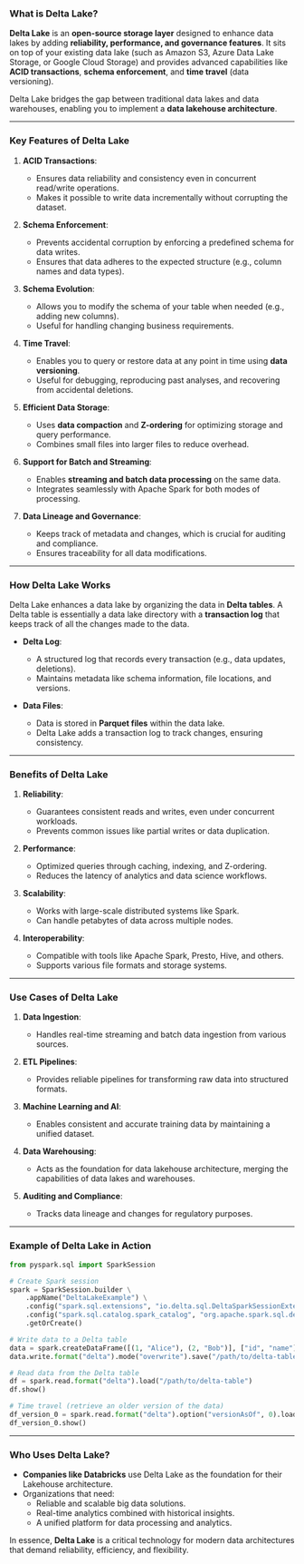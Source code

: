 ### What is Delta Lake?

**Delta Lake** is an **open-source storage layer** designed to enhance data lakes by adding **reliability, performance, and governance features**. It sits on top of your existing data lake (such as Amazon S3, Azure Data Lake Storage, or Google Cloud Storage) and provides advanced capabilities like **ACID transactions**, **schema enforcement**, and **time travel** (data versioning).

Delta Lake bridges the gap between traditional data lakes and data warehouses, enabling you to implement a **data lakehouse architecture**.

---

### Key Features of Delta Lake

1. **ACID Transactions**:
   - Ensures data reliability and consistency even in concurrent read/write operations.
   - Makes it possible to write data incrementally without corrupting the dataset.

2. **Schema Enforcement**:
   - Prevents accidental corruption by enforcing a predefined schema for data writes.
   - Ensures that data adheres to the expected structure (e.g., column names and data types).

3. **Schema Evolution**:
   - Allows you to modify the schema of your table when needed (e.g., adding new columns).
   - Useful for handling changing business requirements.

4. **Time Travel**:
   - Enables you to query or restore data at any point in time using **data versioning**.
   - Useful for debugging, reproducing past analyses, and recovering from accidental deletions.

5. **Efficient Data Storage**:
   - Uses **data compaction** and **Z-ordering** for optimizing storage and query performance.
   - Combines small files into larger files to reduce overhead.

6. **Support for Batch and Streaming**:
   - Enables **streaming and batch data processing** on the same data.
   - Integrates seamlessly with Apache Spark for both modes of processing.

7. **Data Lineage and Governance**:
   - Keeps track of metadata and changes, which is crucial for auditing and compliance.
   - Ensures traceability for all data modifications.

---

### How Delta Lake Works

Delta Lake enhances a data lake by organizing the data in **Delta tables**. A Delta table is essentially a data lake directory with a **transaction log** that keeps track of all the changes made to the data.

- **Delta Log**:
  - A structured log that records every transaction (e.g., data updates, deletions).
  - Maintains metadata like schema information, file locations, and versions.

- **Data Files**:
  - Data is stored in **Parquet files** within the data lake.
  - Delta Lake adds a transaction log to track changes, ensuring consistency.

---

### Benefits of Delta Lake

1. **Reliability**:
   - Guarantees consistent reads and writes, even under concurrent workloads.
   - Prevents common issues like partial writes or data duplication.

2. **Performance**:
   - Optimized queries through caching, indexing, and Z-ordering.
   - Reduces the latency of analytics and data science workflows.

3. **Scalability**:
   - Works with large-scale distributed systems like Spark.
   - Can handle petabytes of data across multiple nodes.

4. **Interoperability**:
   - Compatible with tools like Apache Spark, Presto, Hive, and others.
   - Supports various file formats and storage systems.

---

### Use Cases of Delta Lake

1. **Data Ingestion**:
   - Handles real-time streaming and batch data ingestion from various sources.

2. **ETL Pipelines**:
   - Provides reliable pipelines for transforming raw data into structured formats.

3. **Machine Learning and AI**:
   - Enables consistent and accurate training data by maintaining a unified dataset.

4. **Data Warehousing**:
   - Acts as the foundation for data lakehouse architecture, merging the capabilities of data lakes and warehouses.

5. **Auditing and Compliance**:
   - Tracks data lineage and changes for regulatory purposes.

---

### Example of Delta Lake in Action

```python
from pyspark.sql import SparkSession

# Create Spark session
spark = SparkSession.builder \
    .appName("DeltaLakeExample") \
    .config("spark.sql.extensions", "io.delta.sql.DeltaSparkSessionExtension") \
    .config("spark.sql.catalog.spark_catalog", "org.apache.spark.sql.delta.catalog.DeltaCatalog") \
    .getOrCreate()

# Write data to a Delta table
data = spark.createDataFrame([(1, "Alice"), (2, "Bob")], ["id", "name"])
data.write.format("delta").mode("overwrite").save("/path/to/delta-table")

# Read data from the Delta table
df = spark.read.format("delta").load("/path/to/delta-table")
df.show()

# Time travel (retrieve an older version of the data)
df_version_0 = spark.read.format("delta").option("versionAsOf", 0).load("/path/to/delta-table")
df_version_0.show()
```

---

### Who Uses Delta Lake?

- **Companies like Databricks** use Delta Lake as the foundation for their Lakehouse architecture.
- Organizations that need:
  - Reliable and scalable big data solutions.
  - Real-time analytics combined with historical insights.
  - A unified platform for data processing and analytics.

In essence, **Delta Lake** is a critical technology for modern data architectures that demand reliability, efficiency, and flexibility.